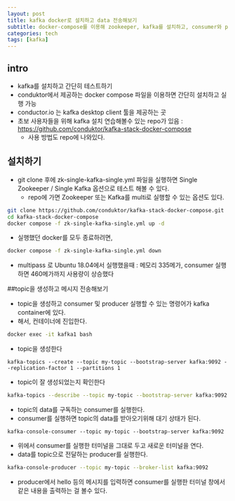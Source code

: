 ```yaml
---
layout: post
title: kafka docker로 설치하고 data 전송해보기
subtitle: docker-compose를 이용해 zookeeper, kafka를 설치하고, consumer와 producer를 실행해본다.
categories: tech
tags: [kafka]
---
```


## intro

- kafka를 설치하고 간단히 테스트하기
- conduktor에서 제공하는 docker compose 파일을 이용하면 간단히 설치하고 실행 가능
- conductor.io 는 kafka desktop client 툴을 제공하는 곳
- 초보 사용자들을 위해 kafka 설치 연습해볼수 있는 repo가 있음 : https://github.com/conduktor/kafka-stack-docker-compose
	- 사용 방법도 repo에 나와있다.

## 설치하기

- git clone 후에 zk-single-kafka-single.yml 파일을 실행하면 Single Zookeeper / Single Kafka 옵션으로 테스트 해볼 수 있다.
	- repo에 가면 Zookeeper 또는 Kafka를 multi로 실행할 수 있는 옵션도 있다.
```bash
git clone https://github.com/conduktor/kafka-stack-docker-compose.git
cd kafka-stack-docker-compose
docker compose -f zk-single-kafka-single.yml up -d
```

- 실행했던 docker를 모두 종료하려면,
```bash
docker compose -f zk-single-kafka-single.yml down
```

* multipass 로 Ubuntu 18.04에서 실행했을때 : 메모리 335메가, consumer 실행하면 460메가까지 사용량이 상승했다

##topic을 생성하고 메시지 전송해보기

- topic을 생성하고 consumer 및 producer 실행할 수 있는 명령어가 kafka container에 있다.
- 해서, 컨테이너에 진입한다.
```bash
docker exec -it kafka1 bash
```

- topic을 생성한다
```
kafka-topics --create --topic my-topic --bootstrap-server kafka:9092 --replication-factor 1 --partitions 1
```

- topic이 잘 생성되었는지 확인한다
```bash
kafka-topics --describe --topic my-topic --bootstrap-server kafka:9092
```

- topic의 data를 구독하는 consumer를 실행한다.
- consumer를 실행하면 topic의 data를 받아오기위해 대기 상태가 된다.
```
kafka-console-consumer --topic my-topic --bootstrap-server kafka:9092
```

- 위에서 consumer를 실행한 터미널을 그대로 두고 새로운 터미널을 연다.
- data를 topic으로 전달하는 producer를 실행한다.
```bash
kafka-console-producer --topic my-topic --broker-list kafka:9092
```
- producer에서 hello 등의 메시지를 입력하면 consumer를 실행한 터미널 창에서 같은 내용을 출력하는 걸 볼수 있다.
